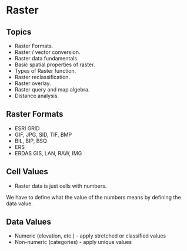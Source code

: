 

# Raster


## Topics

- Raster Formats.
- Raster / vector conversion.
- Raster data fundamentals.
- Basic spatial properties of raster.
- Types of Raster function.
- Raster reclassification.
- Raster overlay.
- Raster query and map algebra.
- Distance analysis.

## Raster Formats

- ESRI GRID
- GIF, JPG, SID, TIF, BMP
- BIL, BIP, BSQ
- ERS
- ERDAS GIS, LAN, RAW, IMG

## Cell Values

- Raster data is just cells with numbers.

We have to define what the value of the numbers means by defining the data value. 

## Data Values

- Numeric (elevation, etc.) - apply stretched or classified values
- Non-numeric (categories) - apply unique values








